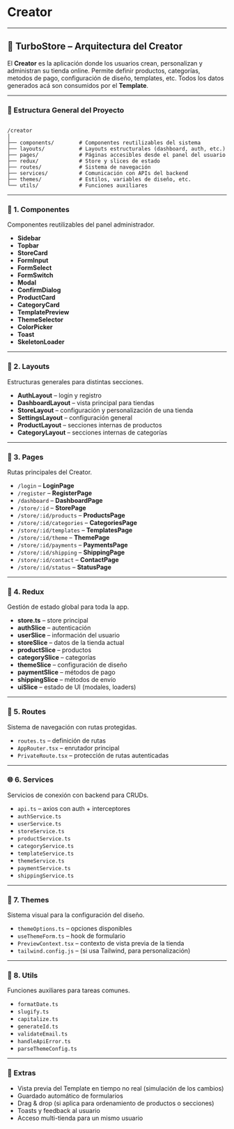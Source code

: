 # Creator

---

## 🧱 TurboStore – Arquitectura del Creator

El **Creator** es la aplicación donde los usuarios crean, personalizan y administran su tienda online. Permite definir productos, categorías, metodos de pago, configuración de diseño, templates, etc. Todos los datos generados acá son consumidos por el **Template**.

---

### 📁 Estructura General del Proyecto

```

/creator
│
├── components/        # Componentes reutilizables del sistema
├── layouts/           # Layouts estructurales (dashboard, auth, etc.)
├── pages/             # Páginas accesibles desde el panel del usuario
├── redux/             # Store y slices de estado
├── routes/            # Sistema de navegación
├── services/          # Comunicación con APIs del backend
├── themes/            # Estilos, variables de diseño, etc.
└── utils/             # Funciones auxiliares

```

---

### 🧩 1. Componentes

Componentes reutilizables del panel administrador.

- **Sidebar**
- **Topbar**
- **StoreCard**
- **FormInput**
- **FormSelect**
- **FormSwitch**
- **Modal**
- **ConfirmDialog**
- **ProductCard**
- **CategoryCard**
- **TemplatePreview**
- **ThemeSelector**
- **ColorPicker**
- **Toast**
- **SkeletonLoader**

---

### 📐 2. Layouts

Estructuras generales para distintas secciones.

- **AuthLayout** – login y registro
- **DashboardLayout** – vista principal para tiendas
- **StoreLayout** – configuración y personalización de una tienda
- **SettingsLayout** – configuración general
- **ProductLayout** – secciones internas de productos
- **CategoryLayout** – secciones internas de categorías

---

### 📄 3. Pages

Rutas principales del Creator.

- `/login` – **LoginPage**
- `/register` – **RegisterPage**
- `/dashboard` – **DashboardPage**
- `/store/:id` – **StorePage**
- `/store/:id/products` – **ProductsPage**
- `/store/:id/categories` – **CategoriesPage**
- `/store/:id/templates` – **TemplatesPage**
- `/store/:id/theme` – **ThemePage**
- `/store/:id/payments` – **PaymentsPage**
- `/store/:id/shipping` – **ShippingPage**
- `/store/:id/contact` – **ContactPage**
- `/store/:id/status` – **StatusPage**

---

### 🧠 4. Redux

Gestión de estado global para toda la app.

- **store.ts** – store principal
- **authSlice** – autenticación
- **userSlice** – información del usuario
- **storeSlice** – datos de la tienda actual
- **productSlice** – productos
- **categorySlice** – categorías
- **themeSlice** – configuración de diseño
- **paymentSlice** – métodos de pago
- **shippingSlice** – métodos de envío
- **uiSlice** – estado de UI (modales, loaders)

---

### 🔀 5. Routes

Sistema de navegación con rutas protegidas.

- `routes.ts` – definición de rutas
- `AppRouter.tsx` – enrutador principal
- `PrivateRoute.tsx` – protección de rutas autenticadas

---

### 🌐 6. Services

Servicios de conexión con backend para CRUDs.

- `api.ts` – axios con auth + interceptores
- `authService.ts`
- `userService.ts`
- `storeService.ts`
- `productService.ts`
- `categoryService.ts`
- `templateService.ts`
- `themeService.ts`
- `paymentService.ts`
- `shippingService.ts`

---

### 🎨 7. Themes

Sistema visual para la configuración del diseño.

- `themeOptions.ts` – opciones disponibles
- `useThemeForm.ts` – hook de formulario
- `PreviewContext.tsx` – contexto de vista previa de la tienda
- `tailwind.config.js` – (si usa Tailwind, para personalización)

---

### 🧰 8. Utils

Funciones auxiliares para tareas comunes.

- `formatDate.ts`
- `slugify.ts`
- `capitalize.ts`
- `generateId.ts`
- `validateEmail.ts`
- `handleApiError.ts`
- `parseThemeConfig.ts`

---

### 🧩 Extras

- Vista previa del Template en tiempo no real (simulación de los cambios)
- Guardado automático de formularios
- Drag & drop (si aplica para ordenamiento de productos o secciones)
- Toasts y feedback al usuario
- Acceso multi-tienda para un mismo usuario